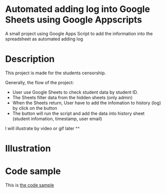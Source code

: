 # Automated adding log into Google Sheets using Google Appscripts
A small project using Google Apps Script to add the information into the spreadsheet as automated adding log

# Description
This project is made for the students censorship.

Generally, the flow of the project:
- User use Google Sheets to check student data by student ID.
- The Sheets filter data from the hidden sheets (only admin)
- When the Sheets return, User have to add the infomation to history (log) by click on the button
- The button will run the script and add the data into history sheet (student infomation, timestamp, user email)

I will illustrate by video or gif later ^^

# Illustration

# Code sample
This is [the code sample](/addlog.gs)
